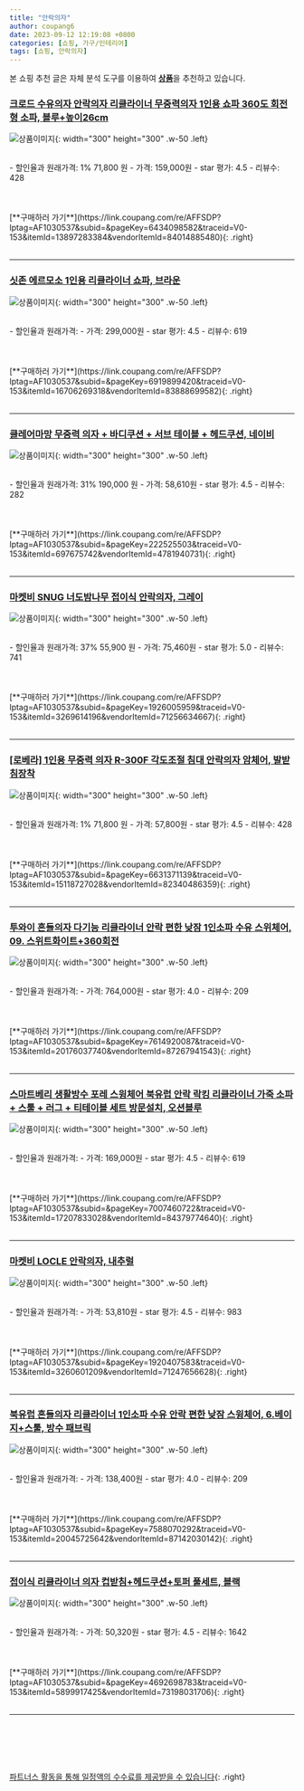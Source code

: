 ```yaml
---
title: "안락의자"
author: coupang6
date: 2023-09-12 12:19:08 +0800
categories: [쇼핑, 가구/인테리어]
tags: [쇼핑, 안락의자]
---
```


본 쇼핑 추천 글은 자체 분석 도구를 이용하여 [**상품**](https://link.coupang.com/a/bao1ui)을 추천하고 있습니다.

### [크로드 수유의자 안락의자 리클라이너 무중력의자 1인용 쇼파 360도 회전형 소파, 블루+높이26cm](https://link.coupang.com/re/AFFSDP?lptag=AF1030537&subid=&pageKey=6434098582&traceid=V0-153&itemId=13897283384&vendorItemId=84014885480)

![상품이미지](https://thumbnail9.coupangcdn.com/thumbnails/remote/230x230ex/image/vendor_inventory/469e/fd37a078043034e96edf851bc338b0d2e946a9acac8b0ee570fad45c4b88.jpg){: width="300" height="300" .w-50 .left}


<br>
- 할인율과 원래가격: 1%  71,800   원
- 가격: 159,000원
- star 평가: 4.5
- 리뷰수: 428
<br>
<br>
<br>
<br>
[**구매하러 가기**](https://link.coupang.com/re/AFFSDP?lptag=AF1030537&subid=&pageKey=6434098582&traceid=V0-153&itemId=13897283384&vendorItemId=84014885480){: .right}
<br>
<br>

---

### [싯존 에르모소 1인용 리클라이너 쇼파, 브라운](https://link.coupang.com/re/AFFSDP?lptag=AF1030537&subid=&pageKey=6919899420&traceid=V0-153&itemId=16706269318&vendorItemId=83888699582)

![상품이미지](https://thumbnail9.coupangcdn.com/thumbnails/remote/230x230ex/image/vendor_inventory/06e1/bea6809d21e332fc1fc5e1856178028e0633564090fadd90adc00026da46.jpg){: width="300" height="300" .w-50 .left}


<br>
- 할인율과 원래가격: 
- 가격: 299,000원
- star 평가: 4.5
- 리뷰수: 619
<br>
<br>
<br>
<br>
[**구매하러 가기**](https://link.coupang.com/re/AFFSDP?lptag=AF1030537&subid=&pageKey=6919899420&traceid=V0-153&itemId=16706269318&vendorItemId=83888699582){: .right}
<br>
<br>

---

### [클레어마망 무중력 의자 + 바디쿠션 + 서브 테이블 + 헤드쿠션, 네이비](https://link.coupang.com/re/AFFSDP?lptag=AF1030537&subid=&pageKey=222525503&traceid=V0-153&itemId=697675742&vendorItemId=4781940731)

![상품이미지](https://thumbnail8.coupangcdn.com/thumbnails/remote/230x230ex/image/retail/images/3671192723231376-2e220480-7f14-4a29-99b0-0d8a81bc8ca3.jpg){: width="300" height="300" .w-50 .left}


<br>
- 할인율과 원래가격: 31%  190,000   원
- 가격: 58,610원
- star 평가: 4.5
- 리뷰수: 282
<br>
<br>
<br>
<br>
[**구매하러 가기**](https://link.coupang.com/re/AFFSDP?lptag=AF1030537&subid=&pageKey=222525503&traceid=V0-153&itemId=697675742&vendorItemId=4781940731){: .right}
<br>
<br>

---

### [마켓비 SNUG 너도밤나무 접이식 안락의자, 그레이](https://link.coupang.com/re/AFFSDP?lptag=AF1030537&subid=&pageKey=1926005959&traceid=V0-153&itemId=3269614196&vendorItemId=71256634667)

![상품이미지](https://thumbnail6.coupangcdn.com/thumbnails/remote/230x230ex/image/retail/images/2020/08/03/15/0/c6352895-66e5-4ac6-8b09-e7eaf1e8dba9.jpg){: width="300" height="300" .w-50 .left}


<br>
- 할인율과 원래가격: 37%  55,900   원
- 가격: 75,460원
- star 평가: 5.0
- 리뷰수: 741
<br>
<br>
<br>
<br>
[**구매하러 가기**](https://link.coupang.com/re/AFFSDP?lptag=AF1030537&subid=&pageKey=1926005959&traceid=V0-153&itemId=3269614196&vendorItemId=71256634667){: .right}
<br>
<br>

---

### [[로베라] 1인용 무중력 의자 R-300F 각도조절 침대 안락의자 암체어, 발받침장착](https://link.coupang.com/re/AFFSDP?lptag=AF1030537&subid=&pageKey=6631371139&traceid=V0-153&itemId=15118727028&vendorItemId=82340486359)

![상품이미지](https://thumbnail9.coupangcdn.com/thumbnails/remote/230x230ex/image/vendor_inventory/ae3f/d4706290ffec2efb6917c7c6b01d973d209bcebc0a036620164c0cfa3bf6.jpg){: width="300" height="300" .w-50 .left}


<br>
- 할인율과 원래가격: 1%  71,800   원
- 가격: 57,800원
- star 평가: 4.5
- 리뷰수: 428
<br>
<br>
<br>
<br>
[**구매하러 가기**](https://link.coupang.com/re/AFFSDP?lptag=AF1030537&subid=&pageKey=6631371139&traceid=V0-153&itemId=15118727028&vendorItemId=82340486359){: .right}
<br>
<br>

---

### [투와이 흔들의자 다기능 리클라이너 안락 편한 낮잠 1인소파 수유 스위체어, 09. 스위트화이트+360회전](https://link.coupang.com/re/AFFSDP?lptag=AF1030537&subid=&pageKey=7614920087&traceid=V0-153&itemId=20176037740&vendorItemId=87267941543)

![상품이미지](https://thumbnail8.coupangcdn.com/thumbnails/remote/230x230ex/image/vendor_inventory/8c3d/15c640679fac25f3c512ec1ac1033a82f86f93a9e88dff7a607918f19f8e.png){: width="300" height="300" .w-50 .left}


<br>
- 할인율과 원래가격: 
- 가격: 764,000원
- star 평가: 4.0
- 리뷰수: 209
<br>
<br>
<br>
<br>
[**구매하러 가기**](https://link.coupang.com/re/AFFSDP?lptag=AF1030537&subid=&pageKey=7614920087&traceid=V0-153&itemId=20176037740&vendorItemId=87267941543){: .right}
<br>
<br>

---

### [스마트베리 생활방수 포레 스윙체어 북유럽 안락 락킹 리클라이너 가죽 소파 + 스툴 + 러그 + 티테이블 세트 방문설치, 오션블루](https://link.coupang.com/re/AFFSDP?lptag=AF1030537&subid=&pageKey=7007460722&traceid=V0-153&itemId=17207833028&vendorItemId=84379774640)

![상품이미지](https://thumbnail10.coupangcdn.com/thumbnails/remote/230x230ex/image/retail/images/8582198699669269-b670f588-1b3e-42af-b0fc-603034f2a77e.jpg){: width="300" height="300" .w-50 .left}


<br>
- 할인율과 원래가격: 
- 가격: 169,000원
- star 평가: 4.5
- 리뷰수: 619
<br>
<br>
<br>
<br>
[**구매하러 가기**](https://link.coupang.com/re/AFFSDP?lptag=AF1030537&subid=&pageKey=7007460722&traceid=V0-153&itemId=17207833028&vendorItemId=84379774640){: .right}
<br>
<br>

---

### [마켓비 LOCLE 안락의자, 내추럴](https://link.coupang.com/re/AFFSDP?lptag=AF1030537&subid=&pageKey=1920407583&traceid=V0-153&itemId=3260601209&vendorItemId=71247656628)

![상품이미지](https://thumbnail9.coupangcdn.com/thumbnails/remote/230x230ex/image/retail/images/2020/07/30/16/5/484fbaff-e04b-49a2-a19b-928745c90a07.jpg){: width="300" height="300" .w-50 .left}


<br>
- 할인율과 원래가격: 
- 가격: 53,810원
- star 평가: 4.5
- 리뷰수: 983
<br>
<br>
<br>
<br>
[**구매하러 가기**](https://link.coupang.com/re/AFFSDP?lptag=AF1030537&subid=&pageKey=1920407583&traceid=V0-153&itemId=3260601209&vendorItemId=71247656628){: .right}
<br>
<br>

---

### [북유럽 흔들의자 리클라이너 1인소파 수유 안락 편한 낮잠 스윙체어, 6.베이지+스툴,  방수 패브릭](https://link.coupang.com/re/AFFSDP?lptag=AF1030537&subid=&pageKey=7588070292&traceid=V0-153&itemId=20045725642&vendorItemId=87142030142)

![상품이미지](https://thumbnail7.coupangcdn.com/thumbnails/remote/230x230ex/image/vendor_inventory/0f79/6ab589a671901ce66ec311ca695c5adf3773e5b035f98d166859a578fa2f.png){: width="300" height="300" .w-50 .left}


<br>
- 할인율과 원래가격: 
- 가격: 138,400원
- star 평가: 4.0
- 리뷰수: 209
<br>
<br>
<br>
<br>
[**구매하러 가기**](https://link.coupang.com/re/AFFSDP?lptag=AF1030537&subid=&pageKey=7588070292&traceid=V0-153&itemId=20045725642&vendorItemId=87142030142){: .right}
<br>
<br>

---

### [접이식 리클라이너 의자 컵받침+헤드쿠션+토퍼 풀세트, 블랙](https://link.coupang.com/re/AFFSDP?lptag=AF1030537&subid=&pageKey=4692698783&traceid=V0-153&itemId=5899917425&vendorItemId=73198031706)

![상품이미지](https://thumbnail10.coupangcdn.com/thumbnails/remote/230x230ex/image/retail/images/9003682781196029-c47f5188-e4d7-47ab-b4fa-e66c2fc39298.jpg){: width="300" height="300" .w-50 .left}


<br>
- 할인율과 원래가격: 
- 가격: 50,320원
- star 평가: 4.5
- 리뷰수: 1642
<br>
<br>
<br>
<br>
[**구매하러 가기**](https://link.coupang.com/re/AFFSDP?lptag=AF1030537&subid=&pageKey=4692698783&traceid=V0-153&itemId=5899917425&vendorItemId=73198031706){: .right}
<br>
<br>

---
<br><br><br><br><br> [파트너스 활동을 통해 일정액의 수수료를 제공받을 수 있습니다](https://link.coupang.com/a/bao1ui){: .right}
